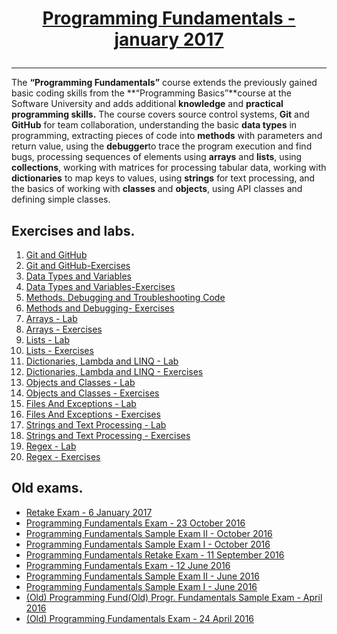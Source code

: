 # <a href="https://softuni.bg/trainings/1509/programming-fundamentals-january-2017" rel="Programming-Fundamentals"><p align="center"> Programming Fundamentals - january 2017<p>
</a>

---
The **“Programming Fundamentals”** course extends the previously gained basic coding skills from the **“Programming Basics”**course at the Software University and adds additional **knowledge** and **practical programming skills.**
The course covers source control systems, **Git** and **GitHub** for team collaboration, understanding the basic **data types** in programming, extracting pieces of code into **methods** with parameters and return value, using the **debugger**to trace the program execution and find bugs, processing sequences of elements using **arrays** and **lists**, using  **collections**, working with matrices for processing tabular data, working with **dictionaries** to map keys to values, using **strings** for text processing, and the basics of working with **classes** and **objects**, using API classes and defining simple classes. 


## Exercises and labs.
1. <a href="https://github.com/baal98/SoftUni-Software-Engineering-master/tree/master/SoftUni-Software-Engineering-master/Programmin%20Fundamentals/Homeworks%20and%20Labs/GitGitHubDebuggingSearching-Lab" > Git and GitHub </a> 
2. <a href="https://github.com/baal98/SoftUni-Software-Engineering-master/tree/master/SoftUni-Software-Engineering-master/Programmin%20Fundamentals/Homeworks%20and%20Labs/GitGitHubDebuggingSearching-Exercises" > Git and GitHub-Exercises</a> 
3. <a href="https://github.com/baal98/SoftUni-Software-Engineering-master/tree/master/SoftUni-Software-Engineering-master/Programmin%20Fundamentals/Homeworks%20and%20Labs/DataTypeAndVariables" > Data Types and Variables</a> 
4. <a href="https://github.com/baal98/SoftUni-Software-Engineering-master/tree/master/SoftUni-Software-Engineering-master/Programmin%20Fundamentals/Homeworks%20and%20Labs/DataTypesAndVariables-Exercises" > Data Types and Variables-Exercises</a> 
5. <a href="https://github.com/baal98/SoftUni-Software-Engineering-master/tree/master/SoftUni-Software-Engineering-master/Programmin%20Fundamentals/Homeworks%20and%20Labs/MethodsAndDebugging" > Methods. Debugging and Troubleshooting Code </a> 
6. <a href="https://github.com/baal98/SoftUni-Software-Engineering-master/tree/master/SoftUni-Software-Engineering-master/Programmin%20Fundamentals/Homeworks%20and%20Labs/MethodsAndDebuggingExcercises" > Methods and Debugging- Exercises</a>
7. <a href="https://github.com/baal98/SoftUni-Software-Engineering-master/tree/master/SoftUni-Software-Engineering-master/Programmin%20Fundamentals/Homeworks%20and%20Labs/Arrays"> Arrays - Lab </a>
8. <a href="https://github.com/baal98/SoftUni-Software-Engineering-master/tree/master/SoftUni-Software-Engineering-master/Programmin%20Fundamentals/Homeworks%20and%20Labs/Arrays-Exercises"> Arrays - Exercises </a>
9. <a href="https://github.com/baal98/SoftUni-Software-Engineering-master/tree/master/SoftUni-Software-Engineering-master/Programmin%20Fundamentals/Homeworks%20and%20Labs/Lists"> Lists - Lab </a>
10. <a href="https://github.com/baal98/SoftUni-Software-Engineering-master/tree/master/SoftUni-Software-Engineering-master/Programmin%20Fundamentals/Homeworks%20and%20Labs/ListsExercises"> Lists - Exercises </a>
11. <a href="https://github.com/baal98/SoftUni-Software-Engineering-master/tree/master/SoftUni-Software-Engineering-master/Programmin%20Fundamentals/Homeworks%20and%20Labs/DictionariesLambdaAndLINQ"> Dictionaries, Lambda and LINQ - Lab </a>
12. <a href="https://github.com/baal98/SoftUni-Software-Engineering-master/tree/master/SoftUni-Software-Engineering-master/Programmin%20Fundamentals/Homeworks%20and%20Labs/DictionariesLambdaAndLINQ-Exercises"> Dictionaries, Lambda and LINQ - Exercises </a>
13. <a href="https://github.com/baal98/SoftUni-Software-Engineering-master/tree/master/SoftUni-Software-Engineering-master/Programmin%20Fundamentals/Homeworks%20and%20Labs/ObjectsAndClasses"> Objects and Classes - Lab </a>
14. <a href="https://github.com/baal98/SoftUni-Software-Engineering-master/tree/master/SoftUni-Software-Engineering-master/Programmin%20Fundamentals/Homeworks%20and%20Labs/ObjectsAndClasses-Exercises"> Objects and Classes - Exercises </a>
15. <a href="https://github.com/baal98/SoftUni-Software-Engineering-master/tree/master/SoftUni-Software-Engineering-master/Programmin%20Fundamentals/Homeworks%20and%20Labs/FilesAndExceptionsLab"> Files And Exceptions - Lab </a>
16. <a href="https://github.com/baal98/SoftUni-Software-Engineering-master/tree/master/SoftUni-Software-Engineering-master/Programmin%20Fundamentals/Homeworks%20and%20Labs/FilesAndExceptionsExercises"> Files And Exceptions - Exercises </a>
17. <a href="https://github.com/baal98/SoftUni-Software-Engineering-master/tree/master/SoftUni-Software-Engineering-master/Programmin%20Fundamentals/Homeworks%20and%20Labs/Strings-Lab"> Strings and Text Processing - Lab </a> 
18. <a href="https://github.com/baal98/SoftUni-Software-Engineering-master/tree/master/SoftUni-Software-Engineering-master/Programmin%20Fundamentals/Homeworks%20and%20Labs/Strings-Exercises"> Strings and Text Processing - Exercises </a> 
19. <a href="https://github.com/baal98/SoftUni-Software-Engineering-master/tree/master/SoftUni-Software-Engineering-master/Programmin%20Fundamentals/Homeworks%20and%20Labs/Regex-Lab"> Regex - Lab </a>  
20. <a href="https://github.com/baal98/SoftUni-Software-Engineering-master/tree/master/SoftUni-Software-Engineering-master/Programmin%20Fundamentals/Homeworks%20and%20Labs/Regex-Exercises"> Regex - Exercises </a>  

## Old exams.

- <a href="https://github.com/stefkavasileva/SoftUni-Software-Engineering/tree/master/Programmin%20Fundamentals/OldExams/RetakeExam-6January2017"> Retake Exam - 6 January 2017 </a>
- <a href="https://github.com/stefkavasileva/SoftUni-Software-Engineering/tree/master/Programmin%20Fundamentals/OldExams/Exam-23October2016"> Programming Fundamentals Exam - 23 October 2016 </a>
- <a href="https://github.com/stefkavasileva/SoftUni-Software-Engineering/tree/master/Programmin%20Fundamentals/OldExams/SampleExamII-October2016"> Programming Fundamentals Sample Exam II - October 2016 <a/>
- <a href="https://github.com/stefkavasileva/SoftUni-Software-Engineering/tree/master/Programmin%20Fundamentals/OldExams/ExamI-October2016">Programming Fundamentals Sample Exam I - October 2016 </a>
- <a href="https://github.com/stefkavasileva/SoftUni-Software-Engineering/tree/master/Programmin%20Fundamentals/OldExams/RetakeExam-11September2016">Programming Fundamentals Retake Exam - 11 September 2016 </a>
- <a href="https://github.com/stefkavasileva/SoftUni-Software-Engineering/tree/master/Programmin%20Fundamentals/OldExams/Exam-12June2016"> Programming Fundamentals Exam - 12 June 2016 </a>
- <a href="https://github.com/stefkavasileva/SoftUni-Software-Engineering/tree/master/Programmin%20Fundamentals/OldExams/SampleExamII-June2016"> Programming Fundamentals Sample Exam II - June 2016</a>
- <a href="https://github.com/stefkavasileva/SoftUni-Software-Engineering/tree/master/Programmin%20Fundamentals/OldExams/SampleExamI-June2016"> Programming Fundamentals Sample Exam I - June 2016</a>
- <a href="https://github.com/stefkavasileva/SoftUni-Software-Engineering/tree/master/Programmin%20Fundamentals/OldExams/(Old)Exam-April2016" > (Old) Programming Fund(Old) Progr. Fundamentals Sample Exam - April 2016 </a> 
- <a href="https://github.com/stefkavasileva/SoftUni-Software-Engineering/tree/master/Programmin%20Fundamentals/OldExams/(Old)Exam-24April2016" > (Old) Programming Fundamentals Exam - 24 April 2016 </a> 





